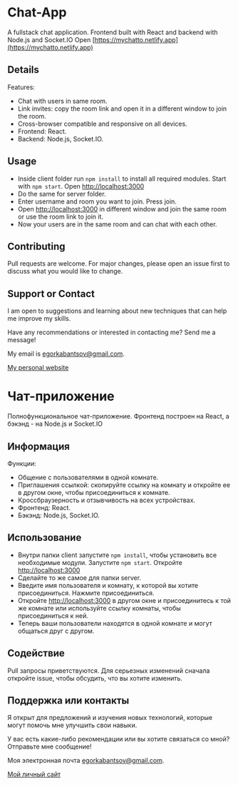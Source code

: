 # Chat-App
 A fullstack chat application. Frontend built with React and backend with Node.js and Socket.IO
 Open [https://mychatto.netlify.app](https://mychatto.netlify.app)

## Details
Features:
* Chat with users in same room.
* Link invites: copy the room link and open it in a different window to join the room.
* Cross-browser compatible and responsive on all devices.
* Frontend: React.
* Backend: Node.js, Socket.IO.

## Usage
* Inside client folder run `npm install` to install all required modules. Start with `npm start`. Open [http://localhost:3000](http://localhost:3000)
* Do the same for server folder.
* Enter username and room you want to join. Press join.
* Open [http://localhost:3000](http://localhost:3000) in different window and join the same room or use the room link to join it.
* Now your users are in the same room and can chat with each other.

## Contributing
Pull requests are welcome. For major changes, please open an issue first to discuss what you would like to change.

## Support or Contact
I am open to suggestions and learning about new techniques that can help me improve my skills.

Have any recommendations or interested in contacting me? Send me a message! 

My email is egorkabantsov@gmail.com.

[My personal website](https://egorkabantsov.netlify.app/)


# Чат-приложение
 Полнофункциональное чат-приложение. Фронтенд построен на React, а бэкэнд - на Node.js и Socket.IO

## Информация
Функции:
* Общение с пользователями в одной комнате.
* Приглашения ссылкой: скопируйте ссылку на комнату и откройте ее в другом окне, чтобы присоединиться к комнате.
* Кроссбраузерность и отзывчивость на всех устройствах.
* Фронтенд: React.
* Бэкэнд: Node.js, Socket.IO.

## Использование
* Внутри папки client запустите `npm install`, чтобы установить все необходимые модули. Запустите `npm start`. Откройте [http://localhost:3000](http://localhost:3000)
* Сделайте то же самое для папки server.
* Введите имя пользователя и комнату, к которой вы хотите присоединиться. Нажмите присоединиться.
* Откройте [http://localhost:3000](http://localhost:3000) в другом окне и присоединитесь к той же комнате или используйте ссылку комнаты, чтобы присоединиться к ней.
* Теперь ваши пользователи находятся в одной комнате и могут общаться друг с другом.

## Содействие
Pull запросы приветствуются. Для серьезных изменений сначала откройте issue, чтобы обсудить, что вы хотите изменить.

## Поддержка или контакты
Я открыт для предложений и изучения новых технологий, которые могут помочь мне улучшить свои навыки.

У вас есть какие-либо рекомендации или вы хотите связаться со мной? Отправьте мне сообщение!

Моя электронная почта egorkabantsov@gmail.com.

[Мой личный сайт](https://egorkabantsov.netlify.app/ru)

